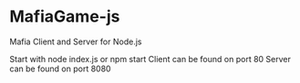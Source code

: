 # MafiaGame-js
Mafia Client and Server for Node.js

Start with node index.js or npm start
Client can be found on port 80
Server can be found on port 8080
